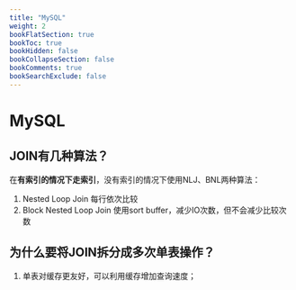 ```yaml
---
title: "MySQL"
weight: 2
bookFlatSection: true
bookToc: true
bookHidden: false
bookCollapseSection: false
bookComments: true
bookSearchExclude: false
---
```


# MySQL

## JOIN有几种算法？
在**有索引的情况下走索引**，没有索引的情况下使用NLJ、BNL两种算法：
1. Nested Loop Join 每行依次比较
2. Block Nested Loop Join 使用sort buffer，减少IO次数，但不会减少比较次数

## 为什么要将JOIN拆分成多次单表操作？
1. 单表对缓存更友好，可以利用缓存增加查询速度；